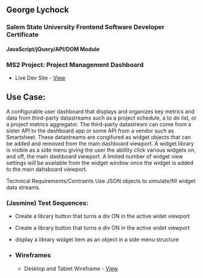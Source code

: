 ## George Lychock
### Salem State University Frontend Software Developer Certificate
#### JavaScript/jQuery/API/DOM Module
### MS2 Project: Project Management Dashboard
-   Live Dev Site - [View](http://www.georgelychock-career.com/pages/test/jquery-module/index.html)
## Use Case:
A configurable user dashboard that displays and organizes key metrics and data from third-party datastreams such as a project schedule, a to do list, or a project metrics aggregator. The third-party datastream can come from a sister API to the dashboard app or some API from a vendor such as Smartsheet. These datastreams are congifured as widget objects that can be added and removed from the main dashboard viewport. A widget library is visible as a side menu giving the user the ablility click various widgets on, and off, the main dashboard viewport.
A limited number of widget view settings will be available from the widget window once the widget is added to the main dahsboard viewport.


Technical Requirements/Contraints
Use JSON objects to simulate/fill widget data streams.

### (Jasmine) Test Sequences:
-   Create a library button that turns a div ON in the active widet viewport
-   Create a library button that turns a div ON in the active widet viewport
-   display a library widget item as an object in a side menu structure


-   ### Wireframes

    -   Desktop and Tablet Wireframe - [View](https://github.com/GeorgeLychock/ssu-interactive-ms2/blob/main/_documentation/wireframes/pm-dashboard-desktop-01.png)


    